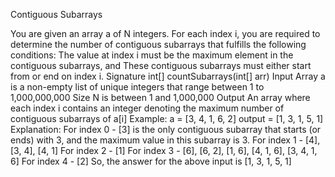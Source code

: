Contiguous Subarrays

You are given an array a of N integers. For each index i, you are required to determine the number of contiguous subarrays that fulfills the following conditions:
The value at index i must be the maximum element in the contiguous subarrays, and
These contiguous subarrays must either start from or end on index i.
Signature
int[] countSubarrays(int[] arr)
Input
Array a is a non-empty list of unique integers that range between 1 to 1,000,000,000
Size N is between 1 and 1,000,000
Output
An array where each index i contains an integer denoting the maximum number of contiguous subarrays of a[i]
Example:
a = [3, 4, 1, 6, 2]
output = [1, 3, 1, 5, 1]
Explanation:
For index 0 - [3] is the only contiguous subarray that starts (or ends) with 3, and the maximum value in this subarray is 3.
For index 1 - [4], [3, 4], [4, 1]
For index 2 - [1]
For index 3 - [6], [6, 2], [1, 6], [4, 1, 6], [3, 4, 1, 6]
For index 4 - [2]
So, the answer for the above input is [1, 3, 1, 5, 1]
